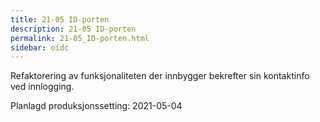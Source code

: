 ```yaml
---
title: 21-05 ID-porten
description: 21-05 ID-porten
permalink: 21-05_ID-porten.html
sidebar: oidc
---
```



Refaktorering av funksjonaliteten der innbygger bekrefter sin kontaktinfo ved innlogging.



Planlagd produksjonssetting: 2021-05-04